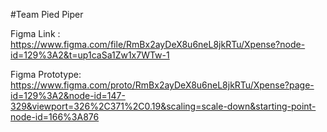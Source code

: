 #Team Pied Piper

Figma Link : https://www.figma.com/file/RmBx2ayDeX8u6neL8jkRTu/Xpense?node-id=129%3A2&t=up1caSa1Zw1x7WTw-1

Figma Prototype: https://www.figma.com/proto/RmBx2ayDeX8u6neL8jkRTu/Xpense?page-id=129%3A2&node-id=147-329&viewport=326%2C371%2C0.19&scaling=scale-down&starting-point-node-id=166%3A876